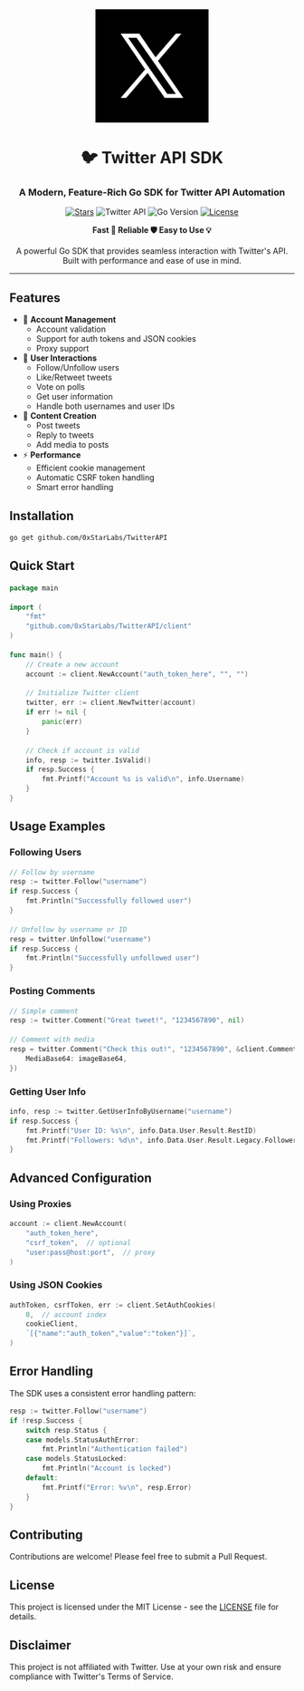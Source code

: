 <div align="center">

<img src="assets/X_logo.jpg" width="200" height="200">

# 🐦 Twitter API SDK

### A Modern, Feature-Rich Go SDK for Twitter API Automation

[![Stars](https://img.shields.io/github/stars/0xStarLabs/TwitterAPI?style=for-the-badge&logo=github&color=yellow)](https://github.com/0xStarLabs/TwitterAPI/stargazers)
![Twitter API](https://img.shields.io/badge/Twitter-API-1DA1F2?style=for-the-badge&logo=twitter&logoColor=white)
![Go Version](https://img.shields.io/badge/Go-%3E%3D%201.23-00ADD8?style=for-the-badge&logo=go&logoColor=white)
[![License](https://img.shields.io/badge/License-MIT-green.svg?style=for-the-badge)](LICENSE)

<p align="center">
<b>Fast 🚀 Reliable 🛡️ Easy to Use 💡</b>
</p>

<p align="center">
A powerful Go SDK that provides seamless interaction with Twitter's API. Built with performance and ease of use in mind.
</p>

</div>

---

## Features

- 🔐 **Account Management**
  - Account validation
  - Support for auth tokens and JSON cookies
  - Proxy support
- 👥 **User Interactions**
  - Follow/Unfollow users
  - Like/Retweet tweets
  - Vote on polls
  - Get user information
  - Handle both usernames and user IDs
- 📝 **Content Creation**
  - Post tweets
  - Reply to tweets
  - Add media to posts
- ⚡ **Performance**
  - Efficient cookie management
  - Automatic CSRF token handling
  - Smart error handling

## Installation

```bash
go get github.com/0xStarLabs/TwitterAPI
```

## Quick Start

```go
package main

import (
    "fmt"
    "github.com/0xStarLabs/TwitterAPI/client"
)

func main() {
    // Create a new account
    account := client.NewAccount("auth_token_here", "", "")
    
    // Initialize Twitter client
    twitter, err := client.NewTwitter(account)
    if err != nil {
        panic(err)
    }

    // Check if account is valid
    info, resp := twitter.IsValid()
    if resp.Success {
        fmt.Printf("Account %s is valid\n", info.Username)
    }
}
```

## Usage Examples

### Following Users

```go
// Follow by username
resp := twitter.Follow("username")
if resp.Success {
    fmt.Println("Successfully followed user")
}

// Unfollow by username or ID
resp = twitter.Unfollow("username")
if resp.Success {
    fmt.Println("Successfully unfollowed user")
}
```

### Posting Comments

```go
// Simple comment
resp := twitter.Comment("Great tweet!", "1234567890", nil)

// Comment with media
resp = twitter.Comment("Check this out!", "1234567890", &client.CommentOptions{
    MediaBase64: imageBase64,
})
```

### Getting User Info

```go
info, resp := twitter.GetUserInfoByUsername("username")
if resp.Success {
    fmt.Printf("User ID: %s\n", info.Data.User.Result.RestID)
    fmt.Printf("Followers: %d\n", info.Data.User.Result.Legacy.FollowersCount)
}
```

## Advanced Configuration

### Using Proxies

```go
account := client.NewAccount(
    "auth_token_here",
    "csrf_token",  // optional
    "user:pass@host:port",  // proxy
)
```

### Using JSON Cookies

```go
authToken, csrfToken, err := client.SetAuthCookies(
    0,  // account index
    cookieClient,
    `[{"name":"auth_token","value":"token"}]`,
)
```

## Error Handling

The SDK uses a consistent error handling pattern:

```go
resp := twitter.Follow("username")
if !resp.Success {
    switch resp.Status {
    case models.StatusAuthError:
        fmt.Println("Authentication failed")
    case models.StatusLocked:
        fmt.Println("Account is locked")
    default:
        fmt.Printf("Error: %v\n", resp.Error)
    }
}
```

## Contributing

Contributions are welcome! Please feel free to submit a Pull Request.

## License

This project is licensed under the MIT License - see the [LICENSE](LICENSE) file for details.

## Disclaimer

This project is not affiliated with Twitter. Use at your own risk and ensure compliance with Twitter's Terms of Service.